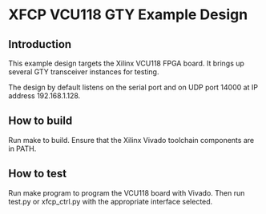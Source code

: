 # XFCP VCU118 GTY Example Design

## Introduction

This example design targets the Xilinx VCU118 FPGA board.  It brings up several
GTY transceiver instances for testing.

The design by default listens on the serial port and on UDP port 14000 at IP
address 192.168.1.128.

## How to build

Run make to build.  Ensure that the Xilinx Vivado toolchain components are
in PATH.

## How to test

Run make program to program the VCU118 board with Vivado.  Then run test.py
or xfcp_ctrl.py with the appropriate interface selected.


